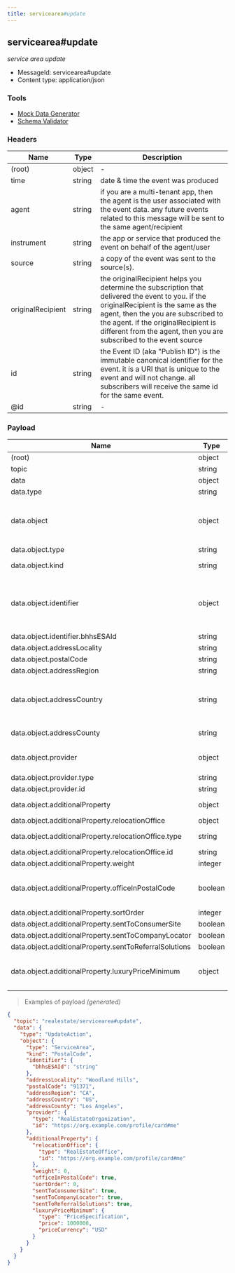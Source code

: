 ```yaml
---
title: servicearea#update
---
```

## servicearea#update

*service area update*

* MessageId: servicearea#update
* Content type: application/json

### Tools

* [Mock Data Generator](/tools/mock-data-generator)
* [Schema Validator](/tools/validate)


### Headers

| Name | Type | Description |
|---|---|---|
| (root) | object | - |
| time | string | date & time the event was produced |
| agent | string | if you are a multi-tenant app, then the agent is the user associated with the event data. any future events related to this message will be sent to the same agent/recipient |
| instrument | string | the app or service that produced the event on behalf of the agent/user |
| source | string | a copy of the event was sent to the source(s). |
| originalRecipient | string | the originalRecipient helps you determine the subscription that delivered the event to you. if the originalRecipient is the same as the agent, then the you are subscribed to the agent. if the originalRecipient is different from the agent, then you are subscribed to the event source |
| id | string | the Event ID (aka "Publish ID") is the immutable canonical identifier for the event. it is a URI that is unique to the event and will not change. all subscribers will receive the same id for the same event. |
| @id | string | - |

### Payload

| Name | Type | Description |
|---|---|---|
| (root) | object | - |
| topic | string | - |
| data | object | - |
| data.type | string | - |
| data.object | object | an area when a provider provides a service. additional information available; see [Using Service Areas](/reference-using-service-area) |
| data.object.type | string | "ServiceArea" |
| data.object.kind | string | ServiceArea sub-type.  City or PostalCode |
| data.object.identifier | object | vendor namespaced item identifiers, value should be stored and included in any future events that reference the same item. |
| data.object.identifier.bhhsESAId | string | BHHS internal ESA ID |
| data.object.addressLocality | string | City, Township. |
| data.object.postalCode | string | Zip/Post Code |
| data.object.addressRegion | string | State or Province. |
| data.object.addressCountry | string | The country. For example, USA. You can also provide the two-letter ISO 3166-1 alpha-2 country code. |
| data.object.addressCounty | string | the county (us real estate extension) |
| data.object.provider | object | a broker or company who provides service in the ServiceArea |
| data.object.provider.type | string | "RealEstateOrganization" |
| data.object.provider.id | string | profile URI |
| data.object.additionalProperty | object | BHHS specific ServiceArea properties |
| data.object.additionalProperty.relocationOffice | object | relocation office |
| data.object.additionalProperty.relocationOffice.type | string | The item type (Linked-Data @type) |
| data.object.additionalProperty.relocationOffice.id | string | - |
| data.object.additionalProperty.weight | integer | weight |
| data.object.additionalProperty.officeInPostalCode | boolean | true if the service area provider is physically located in the ServiceArea. |
| data.object.additionalProperty.sortOrder | integer | sort order |
| data.object.additionalProperty.sentToConsumerSite | boolean | sent to consumer site |
| data.object.additionalProperty.sentToCompanyLocator | boolean | sent to company locator |
| data.object.additionalProperty.sentToReferralSolutions | boolean | sent to referral solutions |
| data.object.additionalProperty.luxuryPriceMinimum | object | minimum price for a property listing in the area to be considered a luxury property |

> Examples of payload _(generated)_

```json
{
  "topic": "realestate/servicearea#update",
  "data": {
    "type": "UpdateAction",
    "object": {
      "type": "ServiceArea",
      "kind": "PostalCode",
      "identifier": {
        "bhhsESAId": "string"
      },
      "addressLocality": "Woodland Hills",
      "postalCode": "91371",
      "addressRegion": "CA",
      "addressCountry": "US",
      "addressCounty": "Los Angeles",
      "provider": {
        "type": "RealEstateOrganization",
        "id": "https://org.example.com/profile/card#me"
      },
      "additionalProperty": {
        "relocationOffice": {
          "type": "RealEstateOffice",
          "id": "https://org.example.com/profile/card#me"
        },
        "weight": 0,
        "officeInPostalCode": true,
        "sortOrder": 0,
        "sentToConsumerSite": true,
        "sentToCompanyLocator": true,
        "sentToReferralSolutions": true,
        "luxuryPriceMinimum": {
          "type": "PriceSpecification",
          "price": 1000000,
          "priceCurrency": "USD"
        }
      }
    }
  }
}
```


